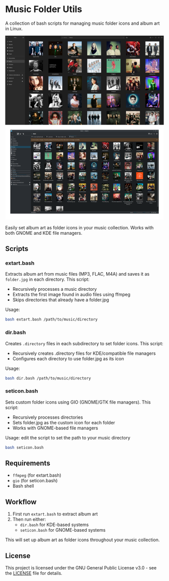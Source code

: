# Music Folder Utils

A collection of bash scripts for managing music folder icons and album art in Linux.

![Nautilus with Album Art Icons](media/Screenshot_Nautilus.png)
![Dolphin with Album Art Icons](media/Screenshot_Dolphin.png)

Easily set album art as folder icons in your music collection. Works with both GNOME and KDE file managers.

## Scripts

### extart.bash
Extracts album art from music files (MP3, FLAC, M4A) and saves it as `folder.jpg` in each directory. This script:
- Recursively processes a music directory
- Extracts the first image found in audio files using ffmpeg
- Skips directories that already have a folder.jpg

Usage:
```bash
bash extart.bash /path/to/music/directory
```

### dir.bash
Creates `.directory` files in each subdirectory to set folder icons. This script:
- Recursively creates .directory files for KDE/compatible file managers
- Configures each directory to use folder.jpg as its icon

Usage:
```bash
bash dir.bash /path/to/music/directory
```

### seticon.bash
Sets custom folder icons using GIO (GNOME/GTK file managers). This script:
- Recursively processes directories
- Sets folder.jpg as the custom icon for each folder
- Works with GNOME-based file managers

Usage:
edit the script to set the path to your music directory
```bash
bash seticon.bash
```

## Requirements
- `ffmpeg` (for extart.bash)
- `gio` (for seticon.bash)
- Bash shell

## Workflow
1. First run `extart.bash` to extract album art
2. Then run either:
   - `dir.bash` for KDE-based systems
   - `seticon.bash` for GNOME-based systems

This will set up album art as folder icons throughout your music collection.

## License

This project is licensed under the GNU General Public License v3.0 - see the [LICENSE](LICENSE) file for details.
